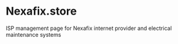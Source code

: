 # Nexafix.store
ISP management page for Nexafix internet provider and electrical maintenance systems
